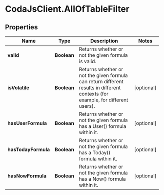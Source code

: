 # CodaJsClient.AllOfTableFilter

## Properties
Name | Type | Description | Notes
------------ | ------------- | ------------- | -------------
**valid** | **Boolean** | Returns whether or not the given formula is valid. | 
**isVolatile** | **Boolean** | Returns whether or not the given formula can return different results in different contexts (for example, for different users).  | [optional] 
**hasUserFormula** | **Boolean** | Returns whether or not the given formula has a User() formula within it. | [optional] 
**hasTodayFormula** | **Boolean** | Returns whether or not the given formula has a Today() formula within it. | [optional] 
**hasNowFormula** | **Boolean** | Returns whether or not the given formula has a Now() formula within it. | [optional] 
